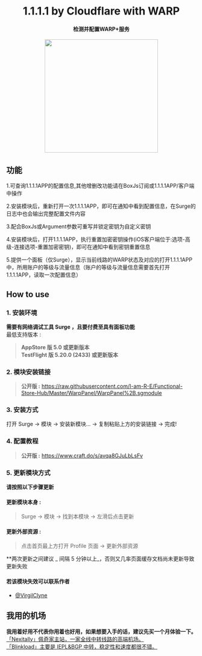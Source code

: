 <h1 align="center">1.1.1.1 by Cloudflare with WARP</h1>

<h4 align="center">检测并配置WARP+服务</h4>

<p align="center">
<img src="https://raw.githubusercontent.com/Rabbit-Spec/Surge/Master/Module/Panel/WARP/img/1.PNG" width="300"></img>
</p>

## 功能
1.可查询1.1.1.1APP的配置信息,其他增删改功能请在BoxJs订阅或1.1.1.1APP/客户端中操作<br>

2.安装模块后，重新打开一次1.1.1.1APP，即可在通知中看到配置信息，在Surge的日志中也会输出完整配置文件内容<br>

3.配合BoxJs或Argument参数可重写并锁定密钥为自定义密钥<br>

4.安装模块后，打开1.1.1.1APP，执行重置加密密钥操作(iOS客户端位于:选项-高级-连接选项-重置加密密钥)，即可在通知中看到密钥重置信息<br>

5.提供一个面板（仅Surge），显示当前线路的WARP状态及对应的打开1.1.1.1APP中，所用账户的等级与流量信息（账户的等级与流量信息需要首先打开1.1.1.1APP，读取一次配置信息）<br>

## How to use
### 1. 安装环境
**需要有网络调试工具 Surge ，且要付费至具有面板功能**<br>
最低支持版本 :<br>
>**AppStore 版 5.0 或更新版本**<br>
>**TestFlight 版 5.20.0 (2433) 或更新版本**

### 2. 模块安装链接
> **公开版 :** https://raw.githubusercontent.com/I-am-R-E/Functional-Store-Hub/Master/WarpPanel/WarpPanel%2B.sgmodule<br>

### 3. 安装方式
打开 Surge -> 模块 -> 安装新模块... -> 复制粘贴上方的安装链接 -> 完成!

### 4. 配置教程
> **公开版 :** https://www.craft.do/s/avqa8GJuLbLsFv<br>

### 5. 更新模块方式
**请按照以下步骤更新**<br>
#### 更新模块本身 : 
>Surge -> 模块 -> 找到本模块 -> 左滑后点击更新<br>
#### 更新外部资源 : 
>点击首页最上方打开 Profile 页面 -> 更新外部资源 <br>

**两次更新之间建议 _ 间隔 5 分钟以上_，否则又几率页面缓存文档尚未更新导致更新失败<br>

#### 若该模块失效可以联系作者
- [@VirgilClyne](https://github.com/VirgilClyne)

## 我用的机场
**我用着好用不代表你用着也好用，如果想要入手的话，建议先买一个月体验一下。**<br>
[「Nexitally」佩奇家主站，一家全线中转线路的高端机场。](https://naixii.com/signupbyemail.aspx?MemberCode=0b532ff85dda43e595fb1ae17843ae6d20211110231626) <br>
[「Blinkload」主要是 IEPL&BGP 中转，稳定性和速度都很不错。](https://blinkload.to/aff/CLnL) <br>
